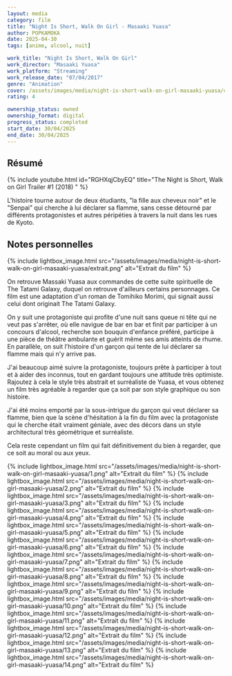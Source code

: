 ```yaml
---
layout: media
category: film
title: "Night Is Short, Walk On Girl - Masaaki Yuasa"
author: POPKAMOKA
date: 2025-04-30
tags: [anime, alcool, nuit]

work_title: "Night Is Short, Walk On Girl"
work_director: "Masaaki Yuasa"
work_platform: "Streaming"
work_release_date: "07/04/2017"
genre: "Animation"
cover: /assets/images/media/night-is-short-walk-on-girl-masaaki-yuasa/cover.jpg
rating: 4

ownership_status: owned 
ownership_format: digital
progress_status: completed
start_date: 30/04/2025
end_date: 30/04/2025
---
```


## Résumé
{% include youtube.html id="RGHXqjCbyEQ" title="The Night is Short, Walk on Girl Trailer #1 (2018) " %}

L'histoire tourne autour de deux étudiants, "la fille aux cheveux noir" et le "Senpai" qui cherche à lui déclarer sa flamme, sans cesse détourné par différents protagonistes et autres péripéties à travers la nuit dans les rues de Kyoto.

## Notes personnelles
{% include lightbox_image.html 
   src="/assets/images/media/night-is-short-walk-on-girl-masaaki-yuasa/extrait.png"
   alt="Extrait du film" %}

On retrouve Massaki Yuasa aux commandes de cette suite spirituelle de The Tatami Galaxy, duquel on retrouve d'ailleurs certains personnages. Ce film est une adaptation d'un roman de Tomihiko Morimi, qui signait aussi celui dont originait The Tatami Galaxy.

On y suit une protagoniste qui profite d'une nuit sans queue ni tête qui ne veut pas s'arrêter, où elle navigue de bar en bar et finit par participer à un concours d'alcool, recherche son bouquin d'enfance préféré, participe à une pièce de théâtre ambulante et guérit même ses amis atteints de rhume. En parallèle, on suit l'histoire d'un garçon qui tente de lui déclarer sa flamme mais qui n'y arrive pas.

J'ai beaucoup aimé suivre la protagoniste, toujours prête à participer à tout et à aider des inconnus, tout en gardant toujours une attitude très optimiste. Rajoutez à cela le style très abstrait et surréaliste de Yuasa, et vous obtenez un film très agréable à regarder que ça soit par son style graphique ou son histoire.

J'ai été moins emporté par la sous-intrigue du garçon qui veut déclarer sa flamme, bien que la scène d'hésitation à la fin du film avec la protagoniste qui le cherche était vraiment géniale, avec des décors dans un style architectural très géométrique et surréaliste. 

Cela reste cependant un film qui fait définitivement du bien à regarder, que ce soit au moral ou aux yeux.

{% include lightbox_image.html 
   src="/assets/images/media/night-is-short-walk-on-girl-masaaki-yuasa/1.png"
   alt="Extrait du film" %}
{% include lightbox_image.html 
   src="/assets/images/media/night-is-short-walk-on-girl-masaaki-yuasa/2.png"
   alt="Extrait du film" %}
{% include lightbox_image.html 
   src="/assets/images/media/night-is-short-walk-on-girl-masaaki-yuasa/3.png"
   alt="Extrait du film" %}
{% include lightbox_image.html 
   src="/assets/images/media/night-is-short-walk-on-girl-masaaki-yuasa/4.png"
   alt="Extrait du film" %}
{% include lightbox_image.html 
   src="/assets/images/media/night-is-short-walk-on-girl-masaaki-yuasa/5.png"
   alt="Extrait du film" %}
{% include lightbox_image.html 
   src="/assets/images/media/night-is-short-walk-on-girl-masaaki-yuasa/6.png"
   alt="Extrait du film" %}
{% include lightbox_image.html 
   src="/assets/images/media/night-is-short-walk-on-girl-masaaki-yuasa/7.png"
   alt="Extrait du film" %}
{% include lightbox_image.html 
   src="/assets/images/media/night-is-short-walk-on-girl-masaaki-yuasa/8.png"
   alt="Extrait du film" %}
{% include lightbox_image.html 
   src="/assets/images/media/night-is-short-walk-on-girl-masaaki-yuasa/9.png"
   alt="Extrait du film" %}
{% include lightbox_image.html 
   src="/assets/images/media/night-is-short-walk-on-girl-masaaki-yuasa/10.png"
   alt="Extrait du film" %}
{% include lightbox_image.html 
   src="/assets/images/media/night-is-short-walk-on-girl-masaaki-yuasa/11.png"
   alt="Extrait du film" %}
{% include lightbox_image.html 
   src="/assets/images/media/night-is-short-walk-on-girl-masaaki-yuasa/12.png"
   alt="Extrait du film" %}
{% include lightbox_image.html 
   src="/assets/images/media/night-is-short-walk-on-girl-masaaki-yuasa/13.png"
   alt="Extrait du film" %}
{% include lightbox_image.html 
   src="/assets/images/media/night-is-short-walk-on-girl-masaaki-yuasa/14.png"
   alt="Extrait du film" %}


